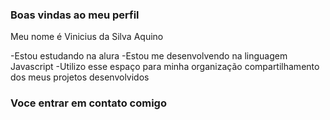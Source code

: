 ### Boas vindas ao meu perfil
  
Meu nome é Vinicius da Silva Aquino  

-Estou estudando na alura
-Estou me desenvolvendo na linguagem Javascript
-Utilizo esse espaço para minha organização  compartilhamento dos meus projetos desenvolvidos

### Voce entrar em contato comigo
